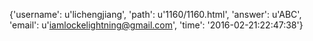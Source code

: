 {'username': u'lichengjiang', 'path': u'1160/1160.html', 'answer': u'ABC', 'email': u'iamlockelightning@gmail.com', 'time': '2016-02-21:22:47:38'}